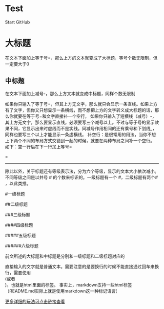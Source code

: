 # Test
Start GitHub

大标题
=
在文本下面加上等于号=，那么上方的文本就变成了大标题，等号个数无限制，但一定要大于0

中标题
-
在文本下面加上减号-，那么上方文本就变成中标题，同样个数无限制

如果你只输入了等于号=，但其上方无文字，那么就只会显示一条直线。如果上方有了文字，但你又只想显示一条横线，而不想把上方的文字转义成大标题的话，那么你就要在等于号=和文字直接补一个空行。
如果你只输入了短横线（减号）-，其上方无文字，那么要显示直线，必须要写三个减号以上。不过与等于号的显示效果不同，它显示出来时虚线而不是实线。同减号作用相同的还有乘号和下划线_，同样也要写三个以上才能显示一条虚横线。
补空行：是很常用的用法，当你不想上下两个不同的布局方式交错到一起的时候，就要在两种布局之间补一个空行。
如下：空一行后在下一行加上等号=

=

---

除此以外，关于标题还有等级表示法，分为六个等级，显示的文本大小依次减小。不同等级之间是以井号  #  的个数来标识的。一级标题有一个 #，二级标题有两个# ，以此类推。

#一级标题

##二级标题

###三级标题

####四级标题

#####五级标题

######六级标题

前文所述的大标题和中标题是分别和一级标题和二级标题对应的

直接输入的文字就是普通文本。需要注意的是要换行的时候不能直接通过回车来换行，需要使用<br>(或者<br/>)。也就是html里面的标签。
事实上，markdown支持一些html标签（README.md实际上就是使用markdown这一种标记语言）

[更多详细的玩法可点击链接查看](https://github.com/guodongxiaren/README/blob/master/README.md "悬停显示")
